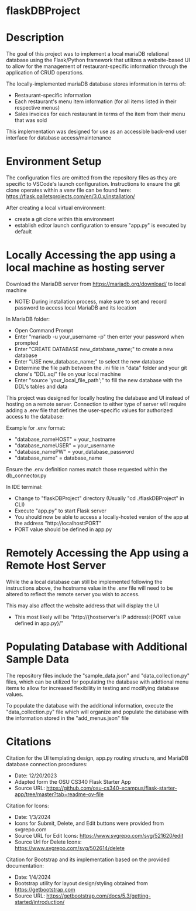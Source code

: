 # flaskDBProject

# Description
The goal of this project was to implement a local mariaDB relational database using the Flask/Python framework that utilizes a website-based UI to allow for the management of restaurant-specific information through the application of CRUD operations.

The locally-implemented mariaDB database stores information in terms of:
- Restaurant-specific information
- Each restaurant's menu item information (for all items listed in their respective menus)
- Sales invoices for each restaurant in terms of the item from their menu that was sold

This implementation was designed for use as an accessible back-end user interface for database access/maintenance

# Environment Setup

The configuration files are omitted from the repository files as they are specific to VSCode's launch configuration. Instructions to ensure the git clone operates within a venv file can be found here: https://flask.palletsprojects.com/en/3.0.x/installation/

After creating a local virtual environment:
 - create a git clone within this environment
 - establish editor launch configuration to ensure "app.py" is executed by default


# Locally Accessing the app using a local machine as hosting server

Download the MariaDB server from https://mariadb.org/download/ to local machine
 - NOTE: During installation process, make sure to set and record password to access local MariaDB and its location


In MariaDB folder:
 - Open Command Prompt
 - Enter "mariadb -u your_username -p" then enter your password when prompted
 - Enter "CREATE DATABASE new_database_name;" to create a new database
 - Enter "USE new_database_name;" to select the new database
 - Determine the file path between the .ini file in "data" folder and your git clone's "DDL.sql" file on your local machine
 - Enter "source 'your_local_file_path';" to fill the new database with the DDL's tables and data

This project was designed for locally hosting the database and UI instead of hosting on a remote server. Connection to either type of server will require adding a .env file that defines the user-specific values for authorized access to the database:

Example for .env format:
 - "database_nameHOST" = your_hostname
 - "database_nameUSER" = your_username
 - "database_namePW" = your_database_password
 - "database_name" = database_name

Ensure the .env definition names match those requested within the db_connector.py

In IDE terminal:
- Change to "flaskDBProject" directory (Usually "cd ./flaskDBProject" in CLI)
- Execute "app.py" to start Flask server
- You should now be able to access a locally-hosted version of the app at the address "http://localhost:PORT"
- PORT value should be defined in app.py


# Remotely Accessing the App using a Remote Host Server
While the a local database can still be implemented following the instructions above, the hostname value in the .env file will need to be altered to reflect the remote server you wish to access.

This may also affect the website address that will display the UI
 - This most likely will be "http://{hostserver's IP address}:{PORT value defined in app.py}/" 


# Populating Database with Additional Sample Data
The repository files include the "sample_data.json" and "data_collection.py" files, which can be utilized for populating the database with addtional menu items to allow for increased flexibility in testing and modifying database values.

To populate the database with the additional information, execute the "data_collection.py" file which will organize and populate the database with the information stored in the "add_menus.json" file

# Citations

Citation for the UI templating design, app.py routing structure, and MariaDB database connection procedures:
- Date: 12/20/2023
- Adapted form the OSU CS340 Flask Starter App
- Source URL: https://github.com/osu-cs340-ecampus/flask-starter-app/tree/master?tab=readme-ov-file

Citation for Icons:
- Date: 1/3/2024
- Icons for Submit, Delete, and Edit buttons were provided from svgrepo.com
- Source URL for Edit Icons: https://www.svgrepo.com/svg/521620/edit
- Source Url for Delete Icons: https://www.svgrepo.com/svg/502614/delete

Citation for Bootstrap and its implementation based on the provided documentation:
- Date: 1/4/2024
- Bootstrap utility for layout design/styling obtained from https://getbootstrap.com
- Source URL: https://getbootstrap.com/docs/5.3/getting-started/introduction/